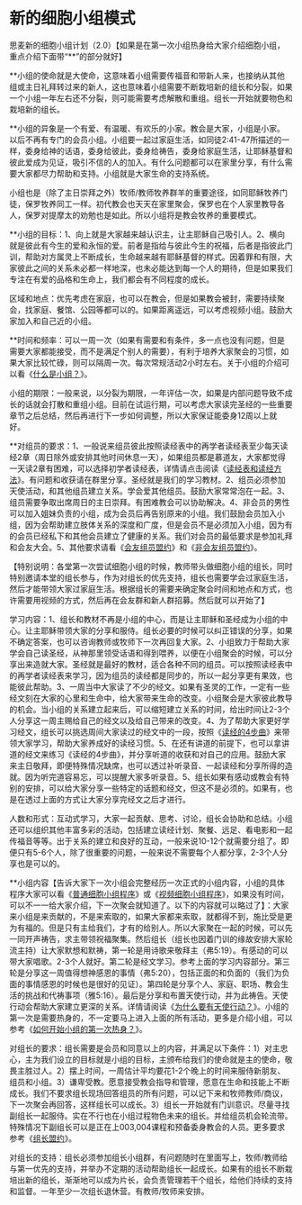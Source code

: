 # 新的细胞小组模式



<p>思麦新的细胞小组计划（2.0）【如果是在第一次小组热身给大家介绍细胞小组，重点介绍下面带“**”的部分就好】</p>

<p>**小组的使命就是大使命，这意味着小组需要传福音和带新人来，也接纳从其他组或主日礼拜转过来的新人，这也意味着小组需要不断栽培新的组长和分裂，如果一个小组一年左右还不分裂，则可能需要考虑解散和重组。组长一开始就要物色和栽培新的组长。</p>

<p>**小组的异象是一个有爱、有温暖、有欢乐的小家。教会是大家，小组是小家。以后不再有专门的会员小组。小组要一起过家庭生活，如同徒2:41-47所描述的一样，委身给神的话语，委身给彼此，委身给祷告，委身给家庭生活，让耶稣基督和彼此爱成为见证，吸引不信的人的加入。有什么问题都可以在家里分享，有什么需要大家都尽力帮助和支持。小组就是大家生命的支持系统。</p>

<p>小组也是（除了主日崇拜之外）牧师/教师牧养群羊的重要途径，如同耶稣牧养门徒，保罗牧养同工一样。初代教会也天天在家里聚会，保罗也在个人家里教导各人，保罗对提摩太的劝勉也是如此。所以小组将是教会牧养的重要模式。</p>

<p>**小组的目标：1、向上就是大家越来越认识主，让主耶稣自己吸引人。2、横向就是彼此有今生的爱和永恒的爱。前者是指给与彼此今生的祝福，后者是指彼此门训，帮助对方属灵上不断成长，生命越来越有耶稣基督的样式。因着罪和有限，大家彼此之间的关系未必都一样地深，也未必能达到每一个人的期待，但是如果我们专注在有爱的品格和生命上，我们都会有不同程度的成长。</p>

<p>区域和地点：优先考虑在家庭，也可以在教会，但是如果教会被封，需要持续聚会，找家庭、餐馆、公园等都可以的。如果距离遥远，可以考虑视频小组。鼓励大家加入和自己近的小组。</p>

<p>**时间和频率：可以一周一次（如果有需要和有条件，多一点也没有问题，但是需要大家都能接受，而不是满足个别人的需要），有利于培养大家聚会的习惯，如果大家比较忙碌，则可以隔周一次。每次常规活动2小时左右。关于小组的介绍可以看《<a href="/node/12847">什么是小组？</a>》。</p>

<p>小组的期限：一般来说，以分裂为期限，一年评估一次，如果是内部问题导致不成长的话就会打散和重组小组。目前在试运行期，可以考虑大家读完圣经的一些重要章节之后总结，然后再进行下一步如何调整，所以大家保证能委身12周以上就好。</p>

<p>**对组员的要求：1、一般说来组员彼此按照读经表中的再学者读经表至少每天读经2章（周日除外或安排其他时间休息一天），如果组员都是慕道友，大家都觉得一天读2章有困难，可以选择初学者读经表，详情请点击阅读《<a href="/node/12562">读经表和读经方法</a>》。有问题和收获请在群里分享。圣经就是我们的学习教材。2、组员必须参加天使活动，和其他组员建立关系。学会爱其他组员。鼓励大家常常泡在一起。3、组员需要争取出席周日的主日崇拜。有困难教会可以协助解决。4、非会员的男性可以加入姐妹负责的小组，成为会员后再告别原来的小组。我们鼓励会员加入小组，因为会帮助建立肢体关系的深度和广度，但是会员不是必须加入小组，因为有的会员已经私下和其他会员建立了健康的关系。我们对会员的最低要求是参加礼拜和会友大会。5、其他要求请看《<a href="/node/12834">会友组员盟约</a>》和《<a href="/node/12831">非会友组员盟约</a>》。</p>

<p>【特别说明：各堂第一次尝试细胞小组的时候，教师带头做细胞小组的组长，同时特别邀请本堂的组长参与，作为对组长的优先支持，组长也需要学会过家庭生活，然后才能带领大家过家庭生活。根据组长的需要来确定聚会时间和地点和方式，也许需要用视频的方式，然后再在会友群和新人群招募。然后就可以开始了】</p>

<p>学习内容：1、组长和教材不再是小组的中心，而是让主耶稣和圣经成为小组的中心。让主耶稣带领大家的分享和服侍。组长必要的时候可以纠正错误的分享，如果不确定答案，也可以咨询教师或牧师下一次再回复大家。2、小组致力于帮助大家学会自己读圣经，从神那里领受话语和得到喂养，以便在小组聚会的时候，可以分享出来造就大家。圣经就是最好的教材，适合各种不同的组员。可以按照读经表中的再学者读经表来学习，因为组员的读经都是同步的，所以一起分享更有果效，也能彼此帮助。3、一周当中大家读了不少的经文。如果有圣灵的工作，一定有一些经文刻在大家的心里和生命中，给大家带来生命的改变。小组聚会是大家彼此教导的机会。当小组的关系建立起来后，可以缩短建立关系的时间，给出时间让2-3个人分享这一周主赐给自己的经文以及给自己带来的改变。4、为了帮助大家更好学习经文，组长可以挑选周间大家读过的经文中的一段，按照《<a href="/node/26646">读经的4步曲</a>》来带领大家学习，帮助大家养成好的读经习惯。5、在还有讲道的前提下，也可以拿讲道的经文来练习《读经的4步曲》，并分享听道的收获和对自己的应用。鼓励大家来主日敬拜，即便特殊情况缺席，也可以透过补听录音、一起读经和分享所得的造就。因为听完道容易忘，可以提醒大家多听录音。5、组长如果有感动或教会有特别的安排，可以给大家分享一些特定的话题和经文，但这不是必须的。如果有，也是在透过上面的方式让大家分享完经文之后才进行。</p>

<p>人数和形式：互动式学习，大家一起贡献、思考、讨论，组长会协助和总结。小组还可以组织其他丰富多彩的活动，包括建立读经计划、聚餐、远足、看电影和一起传福音等等。出于关系的建立和良好的互动，一般来说10-12个就需要分组了。即便只有5-6个人，除了很重要的问题，一般来说不需要每个人都分享，2-3个人分享也是可以的。</p>

<p>**小组内容【告诉大家下一次小组会完整经历一次正式的小组内容，小组的具体程序大家可以看《<a href="/node/27582">普通细胞小组程序</a>》或《<a href="/node/27583">视频细胞小组程序</a>》，如果没有时间，可以不一一给大家介绍，下一次聚会就知道了。以下的内容就可以略过了】：大家来小组是来贡献的，不是来索取的，如果大家都来索取，就都得不到，施比受是更为有福的。但是只有主给我们，才有的给别人。所以大家聚在一起的时候，可以先一同开声祷告，求主带领祝福聚集。然后组长（组长也因着门训的缘故安排大家轮流主持）让大家默想和默祷，第一轮是用诗歌来敬拜主（弗5:19）。有感动的可以带大家唱歌。2-3个人就好。第二轮是经文学习。参考上面的学习内容部分。第三轮是分享这一周值得想神感恩的事情（弗5:20），包括正面的和负面的（我们为负面的事情感恩的时候也是很好的见证）。第四轮是分享个人、家庭、职场、教会生活的挑战和代祷事项（雅5:16）。最后是分享和布置天使行动，并为此祷告。天使行动会帮助大家建立更深的关系。详情请阅读《<a href="/node/12946">为什么要有天使行动？</a>》。小组的第一次是需要热身的，不一定要马上进入上面的所有活动，更多是介绍小组，可以参考《<a href="/node/12855">如何开始小组的第一次热身？</a>》。</p>

<p>对组长的要求：组长需要是会员和同意以上的内容，并满足以下条件：1）对主忠心，主为我们设立的目标就是小组的目标，主颁布给我们的使命就是主的使命，敬畏主胜过人。2）摆上时间，一周估计平均要花1-2个晚上的时间来服侍新朋友、组员和小组。3）谦卑受教。愿意接受教会指导和管理，愿意在生命和技能上不断成长。我们不要求组长现场回答组员的所有问题，可以记下来和牧师教师/商议，下一次聚会再回答，这样组长可以成长。3）组长一开始就有门训意识。尽量寻找副组长一起服侍。实在不行也在小组过程物色未来的组长。并给组员机会轮流带。特殊情况下副组长可以是正在上003,004课程和预备委身教会的人员。更多要求参考《<a href="/node/12832">组长盟约</a>》。</p>

<p>对组长的支持：组长必须参加组长小组群，有问题随时在里面写上，牧师/教师给与第一优先的支持，并举办不定期的活动帮助组长一起成长。如果有的组长不断栽培出新的组长，渐渐地可以成为片长，会负责管理若干个组长，给他们持续的支持和监督。一年至少一次组长退休营。有教师/牧师来安排。</p>